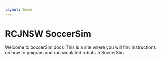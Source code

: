 ```yaml
---
layout: home
---
```

# RCJNSW SoccerSim

Welcome to SoccerSim docs! This is a site where you will find instructions on how to program and run simulated robots in SoccerSim. 